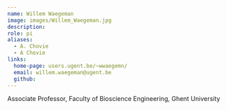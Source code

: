 ```yaml
---
name: Willem Waegeman
image: images/Willem_Waegeman.jpg
description: 
role: pi
aliases:
  - A. Chovie
  - A Chovie
links:
  home-page: users.ugent.be/~wwaegemn/
  email: willem.waegeman@ugent.be
  github: 
---
```


Associate Professor, Faculty of Bioscience Engineering, Ghent University
